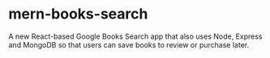 # mern-books-search
A new React-based Google Books Search app that also uses Node, Express and MongoDB so that users can save books to review or purchase later.

